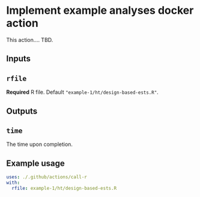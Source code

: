 # Implement example analyses docker action

This action.... TBD.

## Inputs

## `rfile`

**Required** R file. Default `"example-1/ht/design-based-ests.R"`.

## Outputs

## `time`

The time upon completion.

## Example usage

```yml
uses: ./.github/actions/call-r
with:
  rfile: example-1/ht/design-based-ests.R
```

